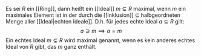 Es sei $R$ ein [[Ring]], dann heißt ein [[Ideal]] $m \subsetneq R$ maximal, wenn $m$ ein maximales Element ist in der durch die [[Inklusion]] $\subseteq$ halbgeordneten Menge aller [[Ideal|echten Ideale]]. D.h. für jedes echte Ideal $a \subseteq R$ gilt:
$$a \supseteq m \implies a = m$$
Ein echtes Ideal $m \subsetneq R$ wird maximal genannt, wenn es kein anderes echtes Ideal von $R$ gibt, das $m$ ganz enthält.